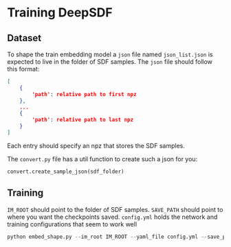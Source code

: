# Training DeepSDF


## Dataset

To shape the train embedding model a `json` file named `json_list.json` is expected to live in the folder of SDF samples. The `json` file should follow this format: 

```json
[
    {
        'path': relative path to first npz
    },
    ...
    {
        'path': relative path to last npz
    }
]
```
Each entry should specify an npz that stores the SDF samples. 

The `convert.py` file has a util function to create such a json for you:

```python
convert.create_sample_json(sdf_folder)
```

## Training

`IM_ROOT` should point to the folder of SDF samples. `SAVE_PATH` should point to where you want the checkpoints saved. `config.yml` holds the network and training configurations that seem to work well
```python
python embed_shape.py --im_root IM_ROOT --yaml_file config.yml --save_path SAVE_PATH
```



